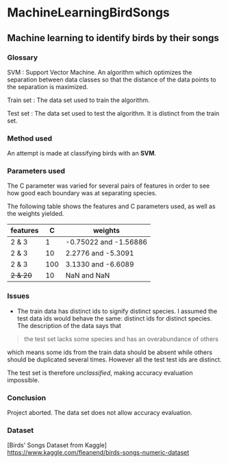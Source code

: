 # MachineLearningBirdSongs
## Machine learning to identify birds by their songs

### Glossary
SVM
: Support Vector Machine. An algorithm which optimizes the separation between data classes so that the distance of the data points to the separation is maximized.  

Train set
: The data set used to train the algorithm.  

Test set 
: The data set used to test the algorithm. It is distinct from the train set.  

### Method used
An attempt is made at classifying birds with an **SVM**.

### Parameters used
The C parameter was varied for several pairs of features in order to see how good each boundary was at separating species.

The following table shows the features and C parameters used, as well as the weights yielded.

|features|C|weights|
|-------|----|------------|
|2 & 3|1| -0.75022 and -1.56886|
|2 & 3|10| 2.2776 and -5.3091|
|2 & 3|100|3.1330 and -6.6089|
|~~2 & 20~~|10|NaN and NaN|

### Issues
- The train data has distinct ids to signify distinct species. 
I assumed the test data ids would behave the same: distinct ids for distinct species.
The description of the data says that 
> the test set lacks some species and has an overabundance of others

which means some ids from the train data should be absent while others should be duplicated several times. However all the test test ids are distinct. 

The test set is therefore *unclassified*, making accuracy evaluation impossible.

### Conclusion
Project aborted. The data set does not allow accuracy evaluation. 

### Dataset
[Birds' Songs Dataset from Kaggle] https://www.kaggle.com/fleanend/birds-songs-numeric-dataset
